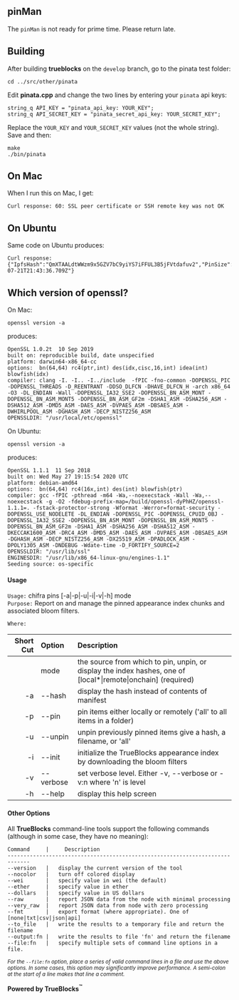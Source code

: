 ## pinMan

The `pinMan` is not ready for prime time. Please return late.

## Building

After building **trueblocks** on the `develop` branch, go to the pinata test folder:

```[bash]
cd ../src/other/pinata
```

Edit **pinata.cpp** and change the two lines by entering your `pinata` api keys:

```[bash]
string_q API_KEY = "pinata_api_key: YOUR_KEY";
string_q API_SECRET_KEY = "pinata_secret_api_key: YOUR_SECRET_KEY";
```

Replace the `YOUR_KEY` and `YOUR_SECRET_KEY` values (not the whole string). Save and then:

```[bash]
make
./bin/pinata
```

## On Mac

When I run this on Mac, I get:

```[bash]
Curl response: 60: SSL peer certificate or SSH remote key was not OK
```

## On Ubuntu

Same code on Ubuntu produces:

```[bash]
Curl response: {"IpfsHash":"QmXTAALdtWWzm9x5GZV7bC9yiYS7iFFUL3B5jFVtdafuv2","PinSize":58,"Timestamp":"2020-07-21T21:43:36.709Z"}
```

## Which version of openssl?

On Mac:

```[bash]
openssl version -a
```

produces:

```[bash]
OpenSSL 1.0.2t  10 Sep 2019
built on: reproducible build, date unspecified
platform: darwin64-x86_64-cc
options:  bn(64,64) rc4(ptr,int) des(idx,cisc,16,int) idea(int) blowfish(idx)
compiler: clang -I. -I.. -I../include  -fPIC -fno-common -DOPENSSL_PIC -DOPENSSL_THREADS -D_REENTRANT -DDSO_DLFCN -DHAVE_DLFCN_H -arch x86_64 -O3 -DL_ENDIAN -Wall -DOPENSSL_IA32_SSE2 -DOPENSSL_BN_ASM_MONT -DOPENSSL_BN_ASM_MONT5 -DOPENSSL_BN_ASM_GF2m -DSHA1_ASM -DSHA256_ASM -DSHA512_ASM -DMD5_ASM -DAES_ASM -DVPAES_ASM -DBSAES_ASM -DWHIRLPOOL_ASM -DGHASH_ASM -DECP_NISTZ256_ASM
OPENSSLDIR: "/usr/local/etc/openssl"
```

On Ubuntu:

```[bash]
openssl version -a
```

produces:

```[bash]
OpenSSL 1.1.1  11 Sep 2018
built on: Wed May 27 19:15:54 2020 UTC
platform: debian-amd64
options:  bn(64,64) rc4(16x,int) des(int) blowfish(ptr)
compiler: gcc -fPIC -pthread -m64 -Wa,--noexecstack -Wall -Wa,--noexecstack -g -O2 -fdebug-prefix-map=/build/openssl-dyPhHZ/openssl-1.1.1=. -fstack-protector-strong -Wformat -Werror=format-security -DOPENSSL_USE_NODELETE -DL_ENDIAN -DOPENSSL_PIC -DOPENSSL_CPUID_OBJ -DOPENSSL_IA32_SSE2 -DOPENSSL_BN_ASM_MONT -DOPENSSL_BN_ASM_MONT5 -DOPENSSL_BN_ASM_GF2m -DSHA1_ASM -DSHA256_ASM -DSHA512_ASM -DKECCAK1600_ASM -DRC4_ASM -DMD5_ASM -DAES_ASM -DVPAES_ASM -DBSAES_ASM -DGHASH_ASM -DECP_NISTZ256_ASM -DX25519_ASM -DPADLOCK_ASM -DPOLY1305_ASM -DNDEBUG -Wdate-time -D_FORTIFY_SOURCE=2
OPENSSLDIR: "/usr/lib/ssl"
ENGINESDIR: "/usr/lib/x86_64-linux-gnu/engines-1.1"
Seeding source: os-specific
```

#### Usage

`Usage:`    chifra pins [-a|-p|-u|-i|-v|-h] mode  
`Purpose:`  Report on and manage the pinned appearance index chunks and associated bloom filters.

`Where:`  

| Short Cut | Option | Description |
| -------: | :------- | :------- |
|  | mode | the source from which to pin, unpin, or display the index hashes, one of [local*&#124;remote&#124;onchain] (required) |
| -a | --hash | display the hash instead of contents of manifest |
| -p | --pin <str> | pin items either locally or remotely ('all' to all items in a folder) |
| -u | --unpin <str> | unpin previously pinned items give a hash, a filename, or 'all' |
| -i | --init | initialize the TrueBlocks appearance index by downloading the bloom filters |
| -v | --verbose | set verbose level. Either -v, --verbose or -v:n where 'n' is level |
| -h | --help | display this help screen |

#### Other Options

All **TrueBlocks** command-line tools support the following commands (although in some case, they have no meaning):

    Command     |     Description
    -----------------------------------------------------------------------------
    --version   |   display the current version of the tool
    --nocolor   |   turn off colored display
    --wei       |   specify value in wei (the default)
    --ether     |   specify value in ether
    --dollars   |   specify value in US dollars
    --raw       |   report JSON data from the node with minimal processing
    --very_raw  |   report JSON data from node with zero processing
    --fmt       |   export format (where appropriate). One of [none|txt|csv|json|api]
    --to_file   |   write the results to a temporary file and return the filename
    --output:fn |   write the results to file 'fn' and return the filename
    --file:fn   |   specify multiple sets of command line options in a file.

<small>*For the `--file:fn` option, place a series of valid command lines in a file and use the above options. In some cases, this option may significantly improve performance. A semi-colon at the start of a line makes that line a comment.*</small>

**Powered by TrueBlocks<sup>&trade;</sup>**


